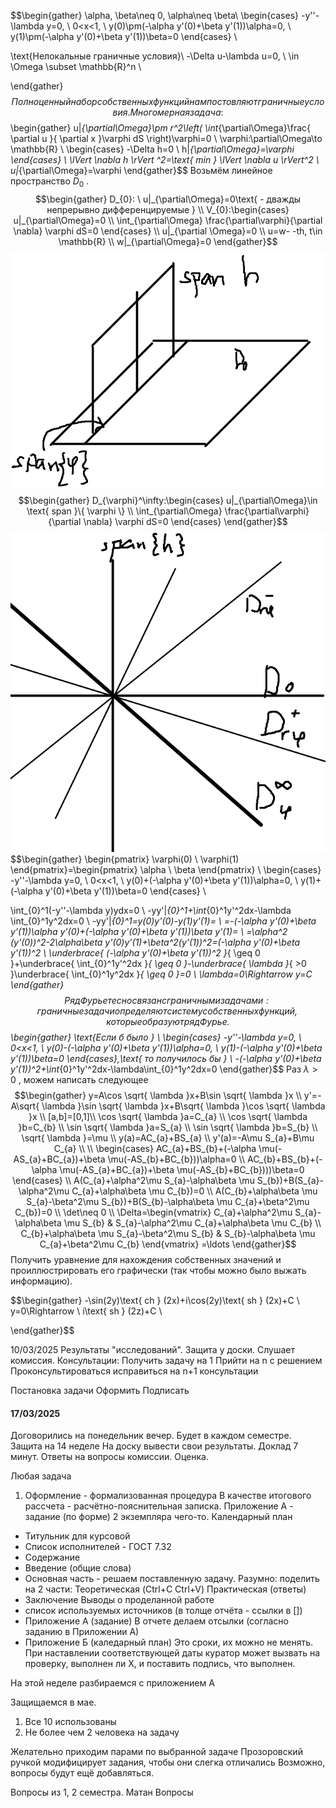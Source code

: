 ﻿$$\begin{gather} 
\alpha, \beta\neq 0, \alpha\neq \beta\\
\begin{cases}
-y''-\lambda y=0, \ 0<x<1, \\
y(0)\pm(-\alpha y'(0)+\beta y'(1))\alpha=0, \\
y(1)\pm(-\alpha y'(0)+\beta y'(1))\beta=0
\end{cases} 
\\
 
\text{Нелокальные граничные условия}\\
-\Delta u-\lambda u=0, \ \in \Omega \subset \mathbb{R}^n \\

\end{gather}$$
Полноценный набор собственных функций нам постовляют граничные условия.
Многомерная задача:
$$\begin{gather}
u|_{\partial\Omega}\pm r^2\left( \int_{\partial\Omega}\frac{ \partial u }{ \partial x }\varphi dS  \right)\varphi=0 \\
\varphi:\partial\Omega\to \mathbb{R} \\
\begin{cases}
-\Delta h=0 \\
h|_{\partial\Omega}=\varphi
\end{cases} \\
\lVert \nabla h \rVert ^2=\text{ min } \lVert \nabla u \rVert^2  \\
u|_{\partial\Omega}=\varphi 
\end{gather}$$
Возьмём линейное пространство 
$D_{0}$
. 
$$\begin{gather}
D_{0}: \ u|_{\partial\Omega}=0\text{ - дважды непрерывно дифференцируемые } \\
V_{0}:\begin{cases}
u|_{\partial\Omega}=0 \\
\int_{\partial\Omega} \frac{\partial\varphi}{\partial \nabla} \varphi dS=0
\end{cases} \\
u|_{\partial \Omega}=0 \\
u=w- -th, t\in \mathbb{R} \\
w|_{\partial\Omega}=0
\end{gather}$$
<a> 
	<img src="https://github.com/FelPrim/bmstu/blob/master/obsidian%20stuff/attachments/Pasted%20image%2020250307174753.png" > 
</a>
$$\begin{gather}
D_{\varphi}^\infty:\begin{cases}
u|_{\partial\Omega}\in \text{ span }\{ \varphi \} \\
\int_{\partial\Omega} \frac{\partial\varphi}{\partial \nabla} \varphi dS=0
\end{cases}
\end{gather}$$
<a> 
	<img src="https://github.com/FelPrim/bmstu/blob/master/obsidian%20stuff/attachments/Pasted%20image%2020250307180113.png" > 
</a>
$$\begin{gather}
\begin{pmatrix}
\varphi(0) \\
\varphi(1)
\end{pmatrix}=\begin{pmatrix}
\alpha \\
\beta
\end{pmatrix} \\
\begin{cases}
-y''-\lambda y=0, \ 0<x<1, \\
y(0)+(-\alpha y'(0)+\beta y'(1))\alpha=0, \\
y(1)+(-\alpha y'(0)+\beta y'(1))\beta=0
\end{cases} 
\\
  
\int_{0}^1(-y''-\lambda y)ydx=0 \\
-yy'|_{0}^1+\int_{0}^1y'^2dx-\lambda \int_{0}^1y^2dx=0 \\
-yy'|_{0}^1=y(0)y'(0)-y(1)y'(1)= \\
=-(-\alpha y'(0)+\beta y'(1))\alpha y'(0)+(-\alpha y'(0)+\beta y'(1))\beta y'(1)= \\
=\alpha^2 (y'(0))^2-2\alpha\beta y'(0)y'(1)+\beta^2(y'(1))^2=(-\alpha y'(0)+\beta y'(1))^2 \\
\underbrace{ (-\alpha y'(0)+\beta y'(1))^2  }_{ \geq 0 }+\underbrace{ \int_{0}^1y'^2dx }_{ \geq 0 }-\underbrace{ \lambda  }_{ >0 }\underbrace{ \int_{0}^1y^2dx }_{ \geq 0 }=0 \\
\lambda=0\Rightarrow y=C
\end{gather}$$
Ряд Фурье тесно связан с граничными задачами: граничные задачи определяют систему собственных функций, которые образуют ряд Фурье.
$$\begin{gather}
\text{Если б было } \\
\begin{cases}
-y''-\lambda y=0, \ 0<x<1, \\
y(0)-(-\alpha y'(0)+\beta y'(1))\alpha=0, \\
y(1)-(-\alpha y'(0)+\beta y'(1))\beta=0
\end{cases},\text{ то получилось бы }  \\
-(-\alpha y'(0)+\beta y'(1))^2+\int_{0}^1y'^2dx-\lambda\int_{0}^1y^2dx=0
\end{gather}$$
Раз 
$\lambda>0$
, можем написать следующее
$$\begin{gather}
y=A\cos \sqrt{ \lambda }x+B\sin \sqrt{ \lambda }x \\
y'=-A\sqrt{ \lambda }\sin \sqrt{ \lambda }x+B\sqrt{ \lambda }\cos \sqrt{ \lambda }x \\
[a,b]=[0,1]\\
\cos \sqrt{ \lambda }a=C_{a} \\
\cos \sqrt{ \lambda }b=C_{b} \\
\sin \sqrt{ \lambda }a=S_{a} \\
\sin \sqrt{ \lambda }b=S_{b} \\
\sqrt{ \lambda }=\mu \\
y(a)=AC_{a}+BS_{a} \\
y'(a)=-A\mu S_{a}+B\mu C_{a} \\
 \\
\begin{cases}
AC_{a}+BS_{b}+(-\alpha \mu(-AS_{a}+BC_{a})+\beta \mu(-AS_{b}+BC_{b}))\alpha=0 \\
AC_{b}+BS_{b}+(-\alpha \mu(-AS_{a}+BC_{a})+\beta \mu(-AS_{b}+BC_{b})))\beta=0
\end{cases} \\
A(C_{a}+\alpha^2\mu S_{a}-\alpha\beta \mu S_{b})+B(S_{a}-\alpha^2\mu C_{a}+\alpha\beta \mu C_{b})=0 \\
A(C_{b}+\alpha\beta \mu S_{a}-\beta^2\mu S_{b})+B(S_{b}-\alpha\beta \mu C_{a}+\beta^2\mu C_{b})=0 \\
\det\neq 0 \\
\Delta=\begin{vmatrix}
C_{a}+\alpha^2\mu S_{a}-\alpha\beta \mu S_{b} & S_{a}-\alpha^2\mu C_{a}+\alpha\beta \mu C_{b} \\
C_{b}+\alpha\beta \mu S_{a}-\beta^2\mu S_{b} & S_{b}-\alpha\beta \mu C_{a}+\beta^2\mu C_{b}
\end{vmatrix} =\ldots
\end{gather}$$
Получить уравнение для нахождения собственных значений и проиллюстрировать его графически (так чтобы можно было выжать информацию).

$$\begin{gather} 
-\sin(2y)\text{ ch } (2x)+i\cos(2y)\text{ sh } (2x)+C \\
y=0\Rightarrow  \\
i\text{ sh } (2z)+C 
\\
 
\end{gather}$$

10/03/2025
Результаты "исследований".
Защита у доски. Слушает комиссия.
Консультации: 
Получить задачу на 1
Прийти на n с решением
Проконсультироваться
исправиться на n+1 консультации

Постановка задачи
Оформить
Подписать

#### 17/03/2025
Договорились на понедельник вечер.
Будет в каждом семестре.
Защита на 14 неделе
На доску вывести свои результаты. Доклад 7 минут. Ответы на вопросы комиссии. Оценка. 

Любая задача
1. Оформление - формализованная процедура
В качестве итогового рассчета - расчётно-пояснительная записка.
Приложение А - задание (по форме)
2 экземпляра чего-то.
Календарный план


- Титульник для курсовой
- Список исполнителей - ГОСТ 7.32
- Содержание
- Введение (общие слова)
- Основная часть - решаем поставленную задачу. Разумно:
поделить на 2 части:
Теоретическая (Ctrl+C Ctrl+V)
Практическая (ответы)
- Заключение
Выводы о проделанной работе
- список используемых источников (в толще отчёта - ссылки в \[\])
- Приложение А (задание)
В отчете делаем отсылки (согласно заданию в Приложении А)
- Приложение Б (каледарный план)
Это сроки, их можно не менять. При наставлении соответствующей даты куратор может вызвать на проверку, выполнен ли X, и поставить подпись, что выполнен.


На этой неделе разбираемся с приложением А


Защищаемся в мае.

1. Все 10 использованы
2. Не более чем 2 человека на задачу

Желательно приходим парами по выбранной задаче
Прозоровский ручкой модифицирует задания, чтобы они слегка отличались
Возможно, вопросы будут ещё добавляться.

Вопросы из 1, 2 семестра. Матан
Вопросы 
